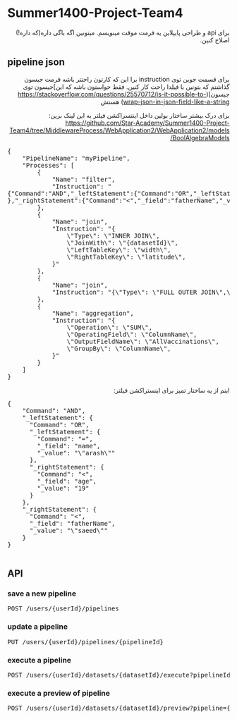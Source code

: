 # Summer1400-Project-Team4
<div dir="rtl">
برای api و طراحی پایپلاین یه فرمت موقت مینویسم. میتونین اگه باگی داره(که داره!) اصلاح کنین.
</div>


## pipeline json
<div dir="rtl">

برای قسمت جوین توی instruction برا این که کارتون راحتتر باشه فرمت جیسون گذاشتم که بتونین با فیلدا راحت کار کنین. فقط حواستون باشه که این]جیسون توی جیسون](https://stackoverflow.com/questions/25570712/is-it-possible-to-wrap-json-in-json-field-like-a-string) هستش

برای درک بیشتر ساختار بولین داخل اینتسراکشن فیلتر به این لینک برین:
https://github.com/Star-Academy/Summer1400-Project-Team4/tree/MiddlewareProcess/WebApplication2/WebApplication2/models/BoolAlgebraModels

</div>

<pre>
{
    "PipelineName": "myPipeline",
    "Processes": [
        {
            "Name": "filter",
            "Instruction": "
{"Command":"AND","_leftStatement":{"Command":"OR","_leftStatement":{"Command":"=","_field":"name","_value":"\"arash\""},"_rightStatement":{"Command":"<","_field":"age","_value":"19"}
},"_rightStatement":{"Command":"<","_field":"fatherName","_value":"\"saeed\""}}"
        },
        {
            "Name": "join",
            "Instruction": "{
                \"Type\": \"INNER JOIN\",
                \"JoinWith\": \"{datasetId}\",
                \"LeftTableKey\": \"width\",
                \"RightTableKey\": \"latitude\",
            }"
        },
        {
            "Name": "join",
            "Instruction": "{\"Type\": \"FULL OUTER JOIN\",\"JoinWith\": \"10\",\"LeftTableKey\": \"StudentNumber\",\"RightTableKey\": \"StudentNumber2\",}"
        }, 
        {
            "Name": "aggregation",
            "Instruction": "{
                \"Operation\": \"SUM\",
                \"OperatingField\": \"ColumnName\",
                \"OutputFieldName\": \"AllVaccinations\",
                \"GroupBy\": \"ColumnName\",
            }"
        }       
    ]
}
</pre>


<div dir="rtl">
اینم از یه ساختار تمیز برای اینستراکشن فیلتر:
</div>
<pre>
{
    "Command": "AND",
    "_leftStatement": {
      "Command": "OR",
      "_leftStatement": {
        "Command": "=",
        "_field": "name",
        "_value": "\"arash\""
      },
      "_rightStatement": {
        "Command": "<",
        "_field": "age",
        "_value": "19"
      }
    },
    "_rightStatement": {
      "Command": "<",
      "_field": "fatherName",
      "_value": "\"saeed\""
    }
}

</pre>

## API

### save a new pipeline

<pre>
POST /users/{userId}/pipelines
</pre>

### update a pipeline

<pre>
PUT /users/{userId}/pipelines/{pipelineId}
</pre>

### execute a pipeline

<pre>
POST /users/{userId}/datasets/{datasetId}/execute?pipelineId={pipelineId}&destination={datasetId}
</pre>

### execute a preview of pipeline

<pre>
POST /users/{userId}/datasets/{datasetId}/preview?pipeline={pipeline}
</pre>

